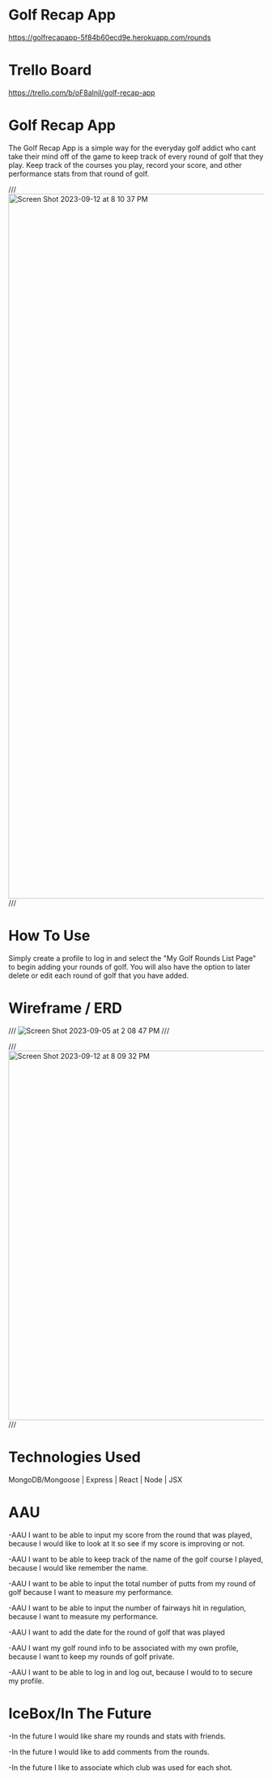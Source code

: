 # Golf Recap App

https://golfrecapapp-5f84b60ecd9e.herokuapp.com/rounds

# Trello Board

https://trello.com/b/oF8alnjI/golf-recap-app

# Golf Recap App

The Golf Recap App is a simple way for the everyday golf addict who cant take their mind off of the game to keep track of every round of golf that they play. Keep track of the courses you play, record your score, and other performance stats from that round of golf.

///
<img width="1391" alt="Screen Shot 2023-09-12 at 8 10 37 PM" src="https://github.com/Rodneyg3220/Golf-Recap-App/assets/137218767/c2dabaff-3c01-4225-8614-7475e84dfb16">
///


# How To Use

Simply create a profile to log in and select the "My Golf Rounds List Page" to begin adding your rounds of golf. You will also have the option to later delete or edit each round of golf that you have added.

# Wireframe / ERD

///
![Screen Shot 2023-09-05 at 2 08 47 PM](https://github.com/Rodneyg3220/Golf-Recap-App/assets/137218767/4ed3f0f9-9763-42e1-99af-c0b0dad28de5)
///

///
<img width="729" alt="Screen Shot 2023-09-12 at 8 09 32 PM" src="https://github.com/Rodneyg3220/Golf-Recap-App/assets/137218767/154d5542-0f72-4aff-8955-e6c0232a4948">
///


# Technologies Used

MongoDB/Mongoose | Express | React | Node | JSX

# AAU

-AAU I want to be able to input my score from the round that was played, because I would like to look at it so see if my score is improving or not.

-AAU I want to be able to keep track of the name of the golf course I played, because I would like remember the name.

-AAU I want to be able to input the total number of putts from my round of golf because I want to measure my performance.

-AAU I want to be able to input the number of fairways hit in regulation, because I want to measure my performance.

-AAU I want to add the date for the round of golf that was played

-AAU I want my golf round info to be associated with my own profile, because I want to keep my rounds of golf private.

-AAU I want to be able to log in and log out, because I would to to secure my profile.

# IceBox/In The Future

-In the future I would like share my rounds and stats with friends.

-In the future I would like to add comments from the rounds.

-In the future I like to associate which club was used for each shot.
